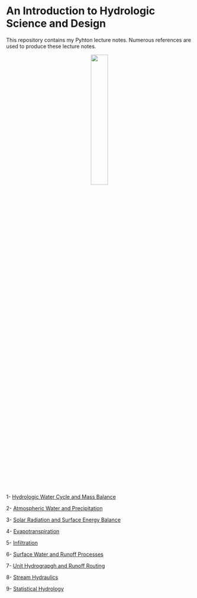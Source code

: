 # An Introduction to Hydrologic Science and Design

This repository contains my Pyhton lecture notes. Numerous references are used to produce these lecture notes. 

<p align="center">
  <img width=30% height=30% src="https://user-images.githubusercontent.com/46690843/202560451-a55bc779-0df9-44e8-8429-ebaeb156a4a1.gif">
</p>

1- [Hydrologic Water Cycle and Mass Balance](https://github.com/aebtehaj/Hydrologic-Design_Notebook/blob/main/Chapter1.ipynb)

2- [Atmospheric Water and Precipitation](https://htmlpreview.github.io/?https://github.com/aebtehaj/Hydrologic-Design_Notebook/blob/main/Chapter2.ipynb)

3- [Solar Radiation and Surface Energy Balance](https://htmlpreview.github.io/?https://github.com/aebtehaj/Hydrologic-Design_Notebook/blob/main/Chapter3.ipynb)

4- [Evapotranspiration](https://htmlpreview.github.io/?https://github.com/aebtehaj/Hydrologic-Design_Notebook/blob/main/Chapter4.ipynb)

5- [Infiltration](https://htmlpreview.github.io/?https://github.com/aebtehaj/Hydrologic-Design_Notebook/blob/main/Chapter5.ipynb)

6- [Surface Water and Runoff Processes](https://htmlpreview.github.io/?https://github.com/aebtehaj/Hydrologic-Design_Notebook/blob/main/Chapter6.ipynb)

7- [Unit Hydrograpgh and Runoff Routing](https://htmlpreview.github.io/?https://github.com/aebtehaj/Hydrologic-Design_Notebook/blob/main/Chapter7.ipynb)

8- [Stream Hydraulics](https://htmlpreview.github.io/?https://github.com/aebtehaj/Hydrologic-Design_Notebook/blob/main/Chapter8.ipynb)

9- [Statistical Hydrology](https://htmlpreview.github.io/?https://github.com/aebtehaj/Hydrologic-Design_Notebook/blob/main/Chapter9.ipynb)
